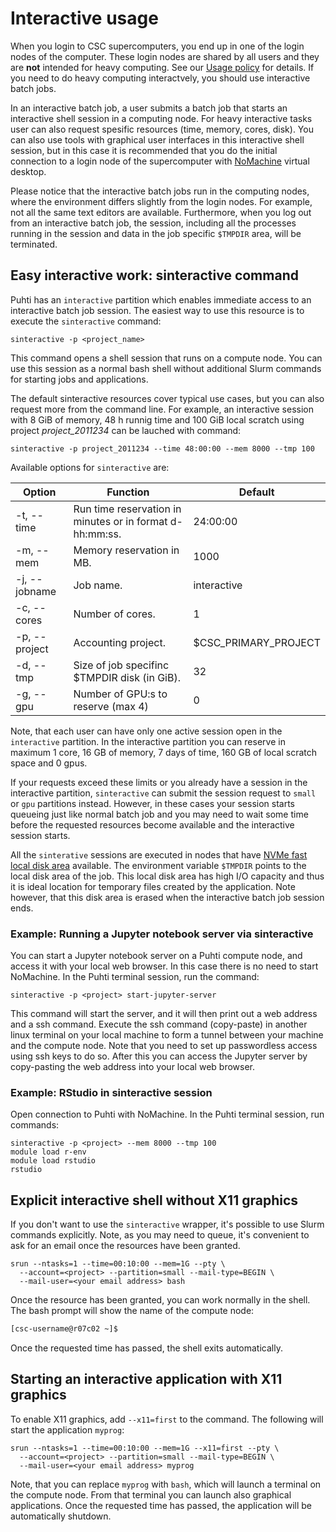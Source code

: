 # Interactive usage

When you login to CSC supercomputers, you end up in one of the login nodes of the computer. These login nodes are shared by all users and they are **not** intended for heavy computing. See our [Usage policy](../overview.md#usage-policy) for details.
If you need to do heavy computing interactvely, you should use interactive batch jobs.

In an interactive batch job, a user submits a batch job that starts an interactive shell session in a computing node. For heavy interactive tasks user can also request spesific resources (time, memory, cores, disk). You can also use tools with graphical user interfaces in this interactive shell session, but in this case it is recommended that you do the initial connection to a login node of the supercomputer with [NoMachine](../../support/tutorials/nomachine-usage.md) virtual desktop.

Please notice that the interactive batch jobs run in the computing nodes, where the environment differs 
slightly from the login nodes. For example, not all the same text editors are available. Furthermore, when you log out from an interactive batch job, the session, including all the processes running in the session and data in the job specific `$TMPDIR` area, will be terminated. 

## Easy interactive work: sinteractive command

Puhti has an `interactive` partition which enables immediate access to an interactive batch job session. The easiest way to use this resource is to execute the `sinteractive` command:

```text
sinteractive -p <project_name> 
```

This command opens a shell session that runs on a compute node. You can use this
session as a normal bash shell without additional Slurm commands for starting jobs and applications.

The default sinteractive resources cover typical use cases, but you can also request more
from the command line. For example, an interactive session with 8 GiB 
of memory, 48 h runnig time and 100 GiB local scratch using project _project_2011234_
can be lauched with command:

```text
sinteractive -p project_2011234 --time 48:00:00 --mem 8000 --tmp 100
```

Available options for `sinteractive` are:

| Option        | Function                                                 | Default              |
| ------------- | -------------------------------------------------------- | -------------------- |
| -t, --time    | Run time reservation in minutes or in format d-hh:mm:ss. | 24:00:00             |
| -m, --mem     | Memory reservation in MB.                                | 1000                 |
| -j, --jobname | Job name.                                                | interactive          |
| -c, --cores   | Number of cores.                                         | 1                    |
| -p, --project | Accounting project.                                      | $CSC_PRIMARY_PROJECT |
| -d, --tmp     | Size of job specifinc $TMPDIR disk (in GiB).             | 32                   |
| -g, --gpu     | Number of GPU:s to reserve (max 4)                       | 0                    |

Note, that each user can have only one active session open in the `interactive` partition. 
In the interactive partition you can reserve in maximum 1 core, 16 GB of 
memory, 7 days of time, 160 GB of local scratch space and 0 gpus.

If your requests exceed these limits or you already have a session in the
interactive partition, `sinteractive` can submit the session request to `small` or `gpu`
partitions instead. However, in these cases your session starts queueing just like normal batch job and
you may need to wait some time before the requested resources become available and the interactive session 
starts.

All the `sinterative` sessions are executed in nodes that have [NVMe fast local disk area](/computing/running/creating-job-scripts/#local-storage) available. The environment variable `$TMPDIR` points to the local disk area of the job. This local disk area has high I/O capacity and thus it is ideal location for temporary files created by the application. Note however, that this disk area is erased when the interactive batch job session ends.

### Example: Running a Jupyter notebook server via sinteractive

You can start a Jupyter notebook server on a Puhti compute node,
and access it with your local web browser. In this case there is no
need to start NoMachine. In the Puhti terminal session, run the command:

```text
sinteractive -p <project> start-jupyter-server
```

This command will start the server, and it will then print out a web
address and a ssh command. Execute the ssh command (copy-paste) in
another linux terminal on your local machine to form a tunnel between
your machine and the compute node. Note that you need to set up
passwordless access using ssh keys to do so. After this you can access
the Jupyter server by copy-pasting the web address into your local web browser.

### Example: RStudio in sinteractive session

Open connection to Puhti with NoMachine.
In the Puhti terminal session, run commands:

```text
sinteractive -p <project> --mem 8000 --tmp 100
module load r-env 
module load rstudio
rstudio
```

## Explicit interactive shell without X11 graphics

If you don't want to use the `sinteractive` wrapper, it's possible
to use Slurm commands explicitly.
Note, as you may need to queue, it's convenient to ask for an email once the resources have been granted. 

```
srun --ntasks=1 --time=00:10:00 --mem=1G --pty \
  --account=<project> --partition=small --mail-type=BEGIN \
  --mail-user=<your email address> bash
```

Once the resource has been granted, you can work normally in the shell.
The bash prompt will show the
name of the compute node:

```bash
[csc-username@r07c02 ~]$
```

Once the requested time has passed, the shell exits automatically.

## Starting an interactive application with X11 graphics

To enable X11 graphics, add `--x11=first` to the command.
The following will start the application `myprog`: 

```
srun --ntasks=1 --time=00:10:00 --mem=1G --x11=first --pty \
  --account=<project> --partition=small --mail-type=BEGIN \
  --mail-user=<your email address> myprog
```

Note, that you can replace `myprog` with `bash`, which will launch a terminal
on the compute node. From that terminal you can launch also graphical applications.
Once the requested time has passed, the application will be
automatically shutdown.
